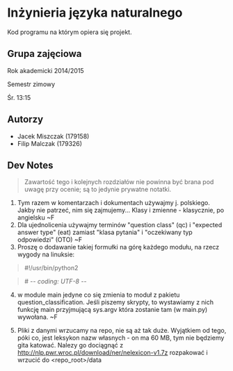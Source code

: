 Inżynieria języka naturalnego
=============================

Kod programu na którym opiera się projekt.

Grupa zajęciowa
---------------

Rok akademicki 2014/2015

Semestr zimowy

Śr. 13:15

Autorzy
-------

* Jacek Miszczak (179158)
* Filip Malczak (179326)

Dev Notes
---------

> Zawartość tego i kolejnych rozdziałów nie powinna być brana pod uwagę przy ocenie; są to jedynie prywatne notatki.

1. Tym razem w komentarzach i dokumentach używajmy j. polskiego. Jakby nie patrzeć, nim się zajmujemy... Klasy i
zmienne - klasycznie, po angielsku ~F
2. Dla ujednolicenia używajmy terminów "question class" (qc) i "expected answer type" (eat) zamiast "klasa pytania"
i "oczekiwany typ odpowiedzi" (OTO) ~F
3. Proszę o dodawanie takiej formułki na górę każdego modułu, na rzecz wygody na linuksie:

> \#!/usr/bin/python2

> \# -*- coding: UTF-8 -*-

4. w module main jedyne co się zmienia to moduł z pakietu question_classification. Jeśli piszemy skrypty, to wystawiamy
z nich funkcję main przyjmującą sys.argv która zostanie tam (w main.py) wywołana. ~F

5. Pliki z danymi wrzucamy na repo, nie są aż tak duże. Wyjątkiem od tego, póki co, jest leksykon nazw własnych - on ma
60 MB, tym nie będziemy gita katować. Nalezy go dociągnąć z http://nlp.pwr.wroc.pl/download/ner/nelexicon-v1.7z
rozpakować i wrzucić do <repo_root>/data